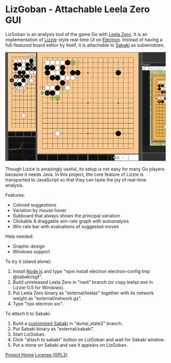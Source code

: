 # LizGoban - Attachable Leela Zero GUI

LizGoban is an analysis tool of the game Go with
[Leela Zero](https://github.com/gcp/leela-zero).
It is an implementation of
[Lizzie](https://github.com/featurecat/lizzie)-style real-time UI
on [Electron](https://electronjs.org/).
Instead of having a full-featured board editor by itself,
it is attachable to [Sabaki](https://sabaki.yichuanshen.de/)
as subwindows.

![screenshot](screen.png)

Though Lizzie is amazingly useful, its setup is not easy
for many Go players because it needs Java.
In this project, the core feature of Lizzie is transported to JavaScript
so that they can taste the joy of real-time analysis.

Features:

* Colored suggestions
* Variation by mouse hover
* Subboard that always shows the principal variation
* Clickable & draggable win-rate graph with autoanalysis
* Win-rate bar with evaluations of suggested moves

Help needed:

* Graphic design
* Windows support

To try it (stand alone):

1. Install [Node.js](https://nodejs.org/) and type "npm install electron electron-config tmp @sabaki/sgf".
2. Build unreleased Leela Zero in "next" branch (or copy leelaz.exe in Lizzie-0.5 for Windows).
3. Put Leela Zero binary as "external/leelaz" together with its network weight as "external/network.gz".
4. Type "npx electron src".

To attach it to Sabaki:

1. Build a [customized Sabaki](https://github.com/kaorahi/Sabaki/tree/dump_state2) in "dump_state2" branch.
2. Put Sabaki binary as "external/sabaki".
3. Start LizGoban.
4. Click "attach to sabaki" button on LizGoban and wait for Sabaki window.
5. Put a stone on Sabaki and see it appears on LizGoban.

[Project Home](https://github.com/kaorahi/lizgoban)
[License (GPL3)](https://github.com/kaorahi/lizgoban/blob/master/LICENSE.txt)
